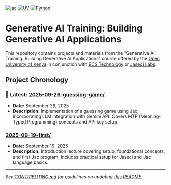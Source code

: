 [![jac](https://img.shields.io/badge/Jaclang-0.8+-yellow.svg)](https://www.jac-lang.org/)
[![UV](https://img.shields.io/badge/UV-0.8+-violet.svg)](https://docs.astral.sh/uv/getting-started/)
[![Python](https://img.shields.io/badge/Python-3.12+-blue.svg)](https://python.org)
# Generative AI Training: Building Generative AI Applications

This repository contains projects and materials from the "Generative AI Training: Building Generative AI Applications" course offered by the [Open University of Kenya](https://ouk.ac.ke/) in conjunction with [BCS Technology](https://bcstechnology.com.au/) or [Jaseci Labs](https://www.jasecilabs.com/).

## Project Chronology

### 🚀 Latest: [2025-09-26-guessing-game/](2025-09-26-guessing-game/)
- **Date:** September 26, 2025
- **Description:** Implementation of a guessing game using Jac, incorporating LLM integration with Gemini API. Covers MTP (Meaning-Typed Programming) concepts and API key setup.

### [2025-09-19-first/](2025-09-19-first/)
- **Date:** September 19, 2025
- **Description:** Introduction lecture covering setup, foundational concepts, and first Jac program. Includes practical setup for Jaseci and Jac language basics.

---

*See [CONTRIBUTING.md](CONTRIBUTING.md) for guidelines on updating [this README](README.md).*

